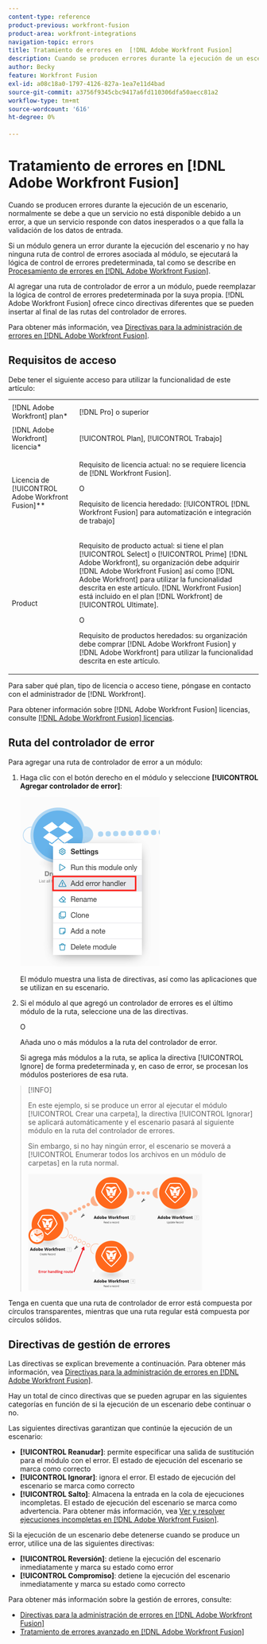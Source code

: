```yaml
---
content-type: reference
product-previous: workfront-fusion
product-area: workfront-integrations
navigation-topic: errors
title: Tratamiento de errores en  [!DNL Adobe Workfront Fusion]
description: Cuando se producen errores durante la ejecución de un escenario, normalmente se debe a que un servicio no está disponible debido a un error, a que un servicio responde con datos inesperados o a que falla la validación de los datos de entrada.
author: Becky
feature: Workfront Fusion
exl-id: a08c18a0-1797-4126-827a-1ea7e11d4bad
source-git-commit: a3756f9345cbc9417a6fd110306dfa50aecc81a2
workflow-type: tm+mt
source-wordcount: '616'
ht-degree: 0%

---
```


# Tratamiento de errores en [!DNL Adobe Workfront Fusion]

Cuando se producen errores durante la ejecución de un escenario, normalmente se debe a que un servicio no está disponible debido a un error, a que un servicio responde con datos inesperados o a que falla la validación de los datos de entrada.

Si un módulo genera un error durante la ejecución del escenario y no hay ninguna ruta de control de errores asociada al módulo, se ejecutará la lógica de control de errores predeterminada, tal como se describe en [Procesamiento de errores en [!DNL Adobe Workfront Fusion]](../../workfront-fusion/errors/error-processing.md).

Al agregar una ruta de controlador de error a un módulo, puede reemplazar la lógica de control de errores predeterminada por la suya propia. [!DNL Adobe Workfront Fusion] ofrece cinco directivas diferentes que se pueden insertar al final de las rutas del controlador de errores.

Para obtener más información, vea [Directivas para la administración de errores en [!DNL Adobe Workfront Fusion]](../../workfront-fusion/errors/directives-for-error-handling.md).

## Requisitos de acceso

Debe tener el siguiente acceso para utilizar la funcionalidad de este artículo:

<table style="table-layout:auto">
 <col> 
 <col> 
 <tbody> 
  <tr> 
   <td role="rowheader">[!DNL Adobe Workfront] plan*</td> 
   <td> <p>[!DNL Pro] o superior</p> </td> 
  </tr> 
  <tr data-mc-conditions=""> 
   <td role="rowheader">[!DNL Adobe Workfront] licencia*</td> 
   <td> <p>[!UICONTROL Plan], [!UICONTROL Trabajo]</p> </td> 
  </tr> 
  <tr> 
   <td role="rowheader">Licencia de [!UICONTROL Adobe Workfront Fusion]**</td> 
   <td>
   <p>Requisito de licencia actual: no se requiere licencia de [!DNL Workfront Fusion].</p>
   <p>O</p>
   <p>Requisito de licencia heredado: [!UICONTROL [!DNL Workfront Fusion] para automatización e integración de trabajo] </p>
   </td> 
  </tr> 
  <tr> 
   <td role="rowheader">Product</td> 
   <td>
   <p>Requisito de producto actual: si tiene el plan [!UICONTROL Select] o [!UICONTROL Prime] [!DNL Adobe Workfront], su organización debe adquirir [!DNL Adobe Workfront Fusion] así como [!DNL Adobe Workfront] para utilizar la funcionalidad descrita en este artículo. [!DNL Workfront Fusion] está incluido en el plan [!DNL Workfront] de [!UICONTROL Ultimate].</p>
   <p>O</p>
   <p>Requisito de productos heredados: su organización debe comprar [!DNL Adobe Workfront Fusion] y [!DNL Adobe Workfront] para utilizar la funcionalidad descrita en este artículo.</p>
   </td> 
  </tr> 
 </tbody> 
</table>

Para saber qué plan, tipo de licencia o acceso tiene, póngase en contacto con el administrador de [!DNL Workfront].

Para obtener información sobre [!DNL Adobe Workfront Fusion] licencias, consulte [[!DNL Adobe Workfront Fusion] licencias](../../workfront-fusion/get-started/license-automation-vs-integration.md).

## Ruta del controlador de error

Para agregar una ruta de controlador de error a un módulo:

1. Haga clic con el botón derecho en el módulo y seleccione **[!UICONTROL Agregar controlador de error]**:

   ![](assets/error-handler-route.png)

   El módulo muestra una lista de directivas, así como las aplicaciones que se utilizan en su escenario.

1. Si el módulo al que agregó un controlador de errores es el último módulo de la ruta, seleccione una de las directivas.

   O

   Añada uno o más módulos a la ruta del controlador de error.

   Si agrega más módulos a la ruta, se aplica la directiva [!UICONTROL Ignore] de forma predeterminada y, en caso de error, se procesan los módulos posteriores de esa ruta.


>[!INFO]
>
>En este ejemplo, si se produce un error al ejecutar el módulo [!UICONTROL Crear una carpeta], la directiva [!UICONTROL Ignorar] se aplicará automáticamente y el escenario pasará al siguiente módulo en la ruta del controlador de errores.
>
>Sin embargo, si no hay ningún error, el escenario se moverá a [!UICONTROL Enumerar todos los archivos en un módulo de carpetas] en la ruta normal.
>
>![](assets/if-there-is-no-error-350x234.png)

Tenga en cuenta que una ruta de controlador de error está compuesta por círculos transparentes, mientras que una ruta regular está compuesta por círculos sólidos.

## Directivas de gestión de errores

Las directivas se explican brevemente a continuación. Para obtener más información, vea [Directivas para la administración de errores en [!DNL Adobe Workfront Fusion]](../../workfront-fusion/errors/directives-for-error-handling.md).

Hay un total de cinco directivas que se pueden agrupar en las siguientes categorías en función de si la ejecución de un escenario debe continuar o no.

Las siguientes directivas garantizan que continúe la ejecución de un escenario:

* **[!UICONTROL Reanudar]**: permite especificar una salida de sustitución para el módulo con el error. El estado de ejecución del escenario se marca como correcto
* **[!UICONTROL Ignorar]**: ignora el error. El estado de ejecución del escenario se marca como correcto
* **[!UICONTROL Salto]**: Almacena la entrada en la cola de ejecuciones incompletas. El estado de ejecución del escenario se marca como advertencia. Para obtener más información, vea [Ver y resolver ejecuciones incompletas en [!DNL Adobe Workfront Fusion]](../../workfront-fusion/scenarios/view-and-resolve-incomplete-executions.md).

Si la ejecución de un escenario debe detenerse cuando se produce un error, utilice una de las siguientes directivas:

* **[!UICONTROL Reversión]**: detiene la ejecución del escenario inmediatamente y marca su estado como error
* **[!UICONTROL Compromiso]**: detiene la ejecución del escenario inmediatamente y marca su estado como correcto

Para obtener más información sobre la gestión de errores, consulte:

* [Directivas para la administración de errores en  [!DNL Adobe Workfront Fusion]](../../workfront-fusion/errors/directives-for-error-handling.md)
* [Tratamiento de errores avanzado en [!DNL Adobe Workfront Fusion]](../../workfront-fusion/errors/advanced-error-handling.md)